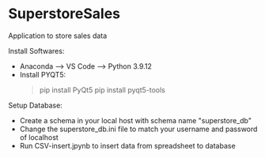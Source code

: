 # SuperstoreSales
Application to store sales data

Install Softwares:
- Anaconda --> VS Code --> Python 3.9.12
- Install PYQT5:
    > pip install PyQt5
    > pip install pyqt5-tools

Setup Database:
- Create a schema in your local host with schema name "superstore_db"
- Change the superstore_db.ini file to match your username and password of localhost
- Run CSV-insert.jpynb to insert data from spreadsheet to database
